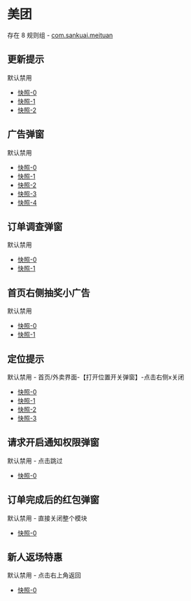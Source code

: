# 美团

存在 8 规则组 - [com.sankuai.meituan](/src/apps/com.sankuai.meituan.ts)

## 更新提示

默认禁用

- [快照-0](https://i.gkd.li/i/12614559)
- [快照-1](https://i.gkd.li/i/12673132)
- [快照-2](https://i.gkd.li/i/13292635)

## 广告弹窗

默认禁用

- [快照-0](https://i.gkd.li/i/12639717)
- [快照-1](https://i.gkd.li/i/12892626)
- [快照-2](https://i.gkd.li/i/12646768)
- [快照-3](https://i.gkd.li/i/13694877)
- [快照-4](https://i.gkd.li/i/12739204)

## 订单调查弹窗

默认禁用

- [快照-0](https://i.gkd.li/i/12639723)
- [快照-1](https://i.gkd.li/i/13682336)

## 首页右侧抽奖小广告

默认禁用

- [快照-0](https://i.gkd.li/i/12639815)
- [快照-1](https://i.gkd.li/i/12639734)

## 定位提示

默认禁用 - 首页/外卖界面-【打开位置开关弹窗】-点击右侧x关闭

- [快照-0](https://i.gkd.li/i/12874657)
- [快照-1](https://i.gkd.li/i/12910210)
- [快照-2](https://i.gkd.li/i/12910211)
- [快照-3](https://i.gkd.li/i/14473024)

## 请求开启通知权限弹窗

默认禁用 - 点击跳过

- [快照-0](https://i.gkd.li/i/13439134)

## 订单完成后的红包弹窗

默认禁用 - 直接关闭整个模块

- [快照-0](https://i.gkd.li/i/13695703)

## 新人返场特惠

默认禁用 - 点击右上角返回

- [快照-0](https://i.gkd.li/i/13800691)
